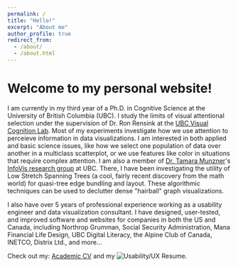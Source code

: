 ```yaml
---
permalink: /
title: "Hello!"
excerpt: "About me"
author_profile: true
redirect_from: 
  - /about/
  - /about.html
---
```

Welcome to my personal website!
======
I am currently in my third year of a Ph.D. in Cognitive Science at the University of British Columbia (UBC). I study the limits of visual attentional selection under the supervision of Dr. Ron Rensink at the [UBC Visual Cognition Lab](https://viscoglab.psych.ubc.ca/). Most of my experiments investigate how we use attention to perceieve information in data visualizations. I am interested in both applied and basic science issues, like how we select one population of data over another in a multiclass scatterplot, or we use features like color in situations that require complex attention. I am also a member of [Dr. Tamara Munzner](https://www.cs.ubc.ca/~tmm/)'s [InfoVis research group](http://www.cs.ubc.ca/group/infovis/) at UBC. There, I have been investigating the utility of Low Stretch Spanning Trees (a cool, fairly recent discovery from the math world) for quasi-tree edge bundling and layout. These algorithmic techniques can be used to declutter dense "hairball" graph visualizations.

I also have over 5 years of professional experience working as a usability engineer and data visualization consultant. I have designed, user-tested, and improved software and websites for companies in both the US and Canada, including Northrop Grumman, Social Security Administration, Mana Financial Life Design, UBC Digital Literacy, the Alpine Club of Canada, INETCO, Distrix Ltd., and more...

Check out my: [Academic CV](http://blogs.ubc.ca/psyc102egp/files/2019/01/Elliott_CV_2019.pdf) and my ![Usability/UX Resume](). 
